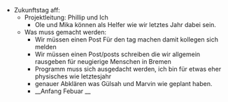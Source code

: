 - Zukunftstag aff:
	- Projektleitung: Phillip und Ich
		- Ole und Mika können als Helfer wie wir letztes Jahr dabei sein.
	- Was muss gemacht werden:
		- Wir müssen einen Post Für den tag machen damit kollegen sich melden
		- Wir müssen einen Post/posts schreiben die wir allgemein rausgeben für neugierige Menschen in Bremen
		- Programm muss sich ausgedacht werden, ich bin für etwas eher physisches wie letztesjahr
		- genauer Abklären was Gülsah und Marvin wie geplant haben.
		- __Anfang Febuar __